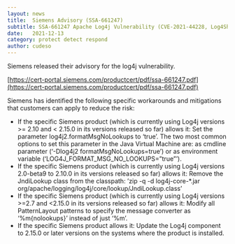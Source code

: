 ```yaml
---
layout: news
title:  Siemens Advisory (SSA-661247)
subtitle: SSA-661247 Apache Log4j Vulnerability (CVE-2021-44228, Log4Shell) 
date:   2021-12-13
category: protect detect respond
author: cudeso
---
```

Siemens released their advisory for the log4j vulnerability.

[https://cert-portal.siemens.com/productcert/pdf/ssa-661247.pdf](https://cert-portal.siemens.com/productcert/pdf/ssa-661247.pdf)


Siemens has identified the following specific workarounds and mitigations that customers can apply to
reduce the risk:
- If the specific Siemens product (which is currently using Log4j versions >= 2.10 and < 2.15.0 in its versions released so far) allows it: Set the parameter log4j2.formatMsgNoLookups to ‘true’. The two most common options to set this parameter in the Java Virtual Machine are: as cmdline parameter (‘-Dlog4j2 formatMsgNoLookups=true’) or as environment variable
(‘LOG4J_FORMAT_MSG_NO_LOOKUPS=”true”’).
- If the specific Siemens product (which is currently using Log4j versions 2.0-beta9 to 2.10.0 in its versions released so far) allows it: Remove the JndiLookup class from the classpath: ’zip -q -d
log4j-core-*.jar org/apache/logging/log4j/core/lookup/JndiLookup.class’
- If the specific Siemens product (which is currently using Log4j versions >=2.7 and <2.15.0 in its versions released so far) allows it: Modify all PatternLayout patterns to specify the message converter as ‘%m{nolookups}’ instead of just ‘%m’.
- If the specific Siemens product allows it: Update the Log4j component to 2.15.0 or later versions on the systems where the product is installed.